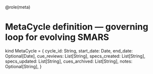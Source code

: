 @role(meta)

# MetaCycle definition — governing loop for evolving SMARS

kind MetaCycle = {
  cycle_id: String,
  start_date: Date,
  end_date: Optional[Date],
  cue_reviews: List[String],
  specs_created: List[String],
  specs_updated: List[String],
  cues_archived: List[String],
  notes: Optional[String],
}
